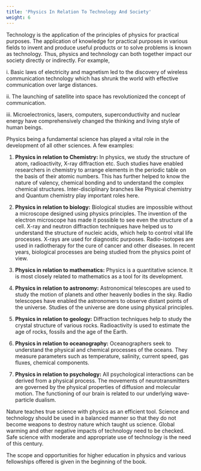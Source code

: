 ```yaml
---
title: 'Physics In Relation To Technology And Society'
weight: 6
---
```


Technology is the application of the principles of physics for practical purposes. The application of knowledge for practical purposes in various fields to invent and produce useful products or to solve problems is known as technology. Thus, physics and technology can both together impact our society directly or indirectly. For example,

i. Basic laws of electricity and magnetism led to the discovery of wireless communication technology which has shrunk the world with effective communication over large distances.

ii. The launching of satellite into space has revolutionized the concept of communication.

iii. Microelectronics, lasers, computers, superconductivity and nuclear energy have comprehensively changed the thinking and living style of human beings.

Physics being a fundamental science has played a vital role in the development of all other sciences. A few examples:

1. **Physics in relation to Chemistry:** In physics, we study the structure of atom, radioactivity, X-ray diffraction etc. Such studies have enabled researchers in chemistry to arrange elements in the periodic table on the basis of their atomic numbers. This has further helped to know the nature of valency, chemical  bonding and to understand the complex chemical structures. Inter-disciplinary branches like Physical chemistry and Quantum chemistry play important roles here.

2. **Physics in relation to biology:** Biological studies are impossible without a microscope designed using physics principles. The invention of the electron microscope has made it possible to see even the structure of a cell. X-ray and neutron diffraction techniques have helped us to understand the structure of nucleic acids, which help to control vital life processes. X-rays are used for diagnostic purposes. Radio-isotopes are used in radiotherapy for the cure of cancer and other diseases. In recent years, biological processes are being studied from the physics point of view.

3. **Physics in relation to mathematics:** Physics is a quantitative science. It is most closely related to mathematics as a tool for its development.

4. **Physics in relation to astronomy:** Astronomical telescopes are used to study the motion of planets and other heavenly bodies in the sky. Radio telescopes have enabled the astronomers to observe distant points of the universe. Studies of the universe are done using physical principles.

5. **Physics in relation to geology:** Diffraction techniques help to study the crystal structure of various rocks. Radioactivity is used to estimate the age of rocks, fossils and the age of the Earth.

6. **Physics in relation to oceanography:** Oceanographers seek to understand the physical and chemical processes of the oceans. They measure parameters such as temperature, salinity, current speed, gas fluxes, chemical components.

7. **Physics in relation to psychology:** All psychological interactions can be derived from a physical process. The movements of neurotransmitters are governed by the physical properties of diffusion and molecular motion. The functioning of our brain is related to our underlying wave- particle dualism.

Nature teaches true science with physics as an efficient tool. Science and technology should be used in a balanced manner so that they do not become weapons to destroy nature which taught us science. Global warming and other negative impacts of technology need to be checked. Safe science with moderate and appropriate use of technology is the need of this century.

The scope and opportunities for higher education in physics and various fellowships offered is given in the beginning of the book.
